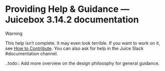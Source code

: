 # Providing Help & Guidance — Juicebox 3.14.2 documentation

Warning

This help isn’t complete. It may even look terrible. If you want to work on it, see [How to Contribute](https://docs.juiceboxdata.com/projects/juicebox/topics/contributing.html#how-to-contribute). You can also ask for help in the Juice Slack \#documentation channel.

..todo:: Add more overview on the design philosophy for general guidance.

